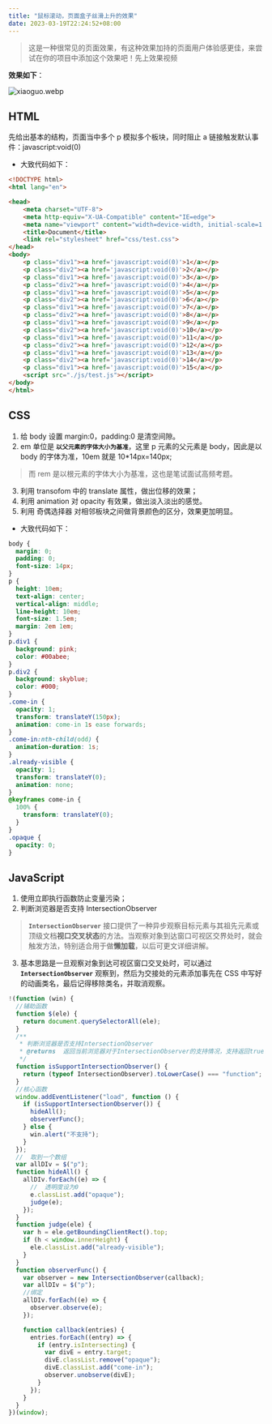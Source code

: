 ```yaml
---
title: "鼠标滚动，页面盒子丝滑上升的效果"
date: 2023-03-19T22:24:52+08:00
---
```


> 这是一种很常见的页面效果，有这种效果加持的页面用户体验感更佳，来尝试在你的项目中添加这个效果吧！先上效果视频

**效果如下**：

![xiaoguo.webp](https://p9-juejin.byteimg.com/tos-cn-i-k3u1fbpfcp/7ac19aa657b348f280613ae4f5ca4db0~tplv-k3u1fbpfcp-zoom-in-crop-mark:4536:0:0:0.awebp?)

## HTML

先给出基本的结构，页面当中多个 p 模拟多个板块，同时阻止 a 链接触发默认事件：javascript:void(0)

- 大致代码如下：

```HTML
<!DOCTYPE html>
<html lang="en">

<head>
    <meta charset="UTF-8">
    <meta http-equiv="X-UA-Compatible" content="IE=edge">
    <meta name="viewport" content="width=device-width, initial-scale=1.0">
    <title>Document</title>
    <link rel="stylesheet" href="css/test.css">
</head>
<body>
    <p class="div1"><a href='javascript:void(0)'>1</a></p>
    <p class="div2"><a href='javascript:void(0)'>2</a></p>
    <p class="div1"><a href='javascript:void(0)'>3</a></p>
    <p class="div2"><a href='javascript:void(0)'>4</a></p>
    <p class="div1"><a href='javascript:void(0)'>5</a></p>
    <p class="div2"><a href='javascript:void(0)'>6</a></p>
    <p class="div1"><a href='javascript:void(0)'>7</a></p>
    <p class="div2"><a href='javascript:void(0)'>8</a></p>
    <p class="div1"><a href='javascript:void(0)'>9</a></p>
    <p class="div2"><a href='javascript:void(0)'>10</a></p>
    <p class="div1"><a href='javascript:void(0)'>11</a></p>
    <p class="div2"><a href='javascript:void(0)'>12</a></p>
    <p class="div1"><a href='javascript:void(0)'>13</a></p>
    <p class="div2"><a href='javascript:void(0)'>14</a></p>
    <p class="div1"><a href='javascript:void(0)'>15</a></p>
    <script src="./js/test.js"></script>
</body>
</html>
```

## CSS

1. 给 body 设置 margin:0，padding:0 是清空间隙。
2. em 单位是 **`以父元素的字体大小为基准`**，这里 p 元素的父元素是 body，因此是以 body 的字体为准，10em 就是 10\*14px=140px;

> 而 rem 是以根元素的字体大小为基准，这也是笔试面试高频考题。

3. 利用 transofom 中的 translate 属性，做出位移的效果；
4. 利用 animation 对 opacity 有效果，做出淡入淡出的感觉。
5. 利用 奇偶选择器 对相邻板块之间做背景颜色的区分，效果更加明显。

- 大致代码如下：

```CSS
body {
  margin: 0;
  padding: 0;
  font-size: 14px;
}
p {
  height: 10em;
  text-align: center;
  vertical-align: middle;
  line-height: 10em;
  font-size: 1.5em;
  margin: 2em 1em;
}
p.div1 {
  background: pink;
  color: #00abee;
}
p.div2 {
  background: skyblue;
  color: #000;
}
.come-in {
  opacity: 1;
  transform: translateY(150px);
  animation: come-in 1s ease forwards;
}
.come-in:nth-child(odd) {
  animation-duration: 1s;
}
.already-visible {
  opacity: 1;
  transform: translateY(0);
  animation: none;
}
@keyframes come-in {
  100% {
    transform: translateY(0);
  }
}
.opaque {
  opacity: 0;
}

```

## JavaScript

1. 使用立即执行函数防止变量污染；
2. 判断浏览器是否支持 IntersectionObserver

> **`IntersectionObserver`** 接口提供了一种异步观察目标元素与其祖先元素或顶级文档**视口交叉状态**的方法。当观察对象到达窗口可视区交界处时，就会触发方法，特别适合用于做**懒加载**，以后可更文详细讲解。

3. 基本思路是一旦观察对象到达可视区窗口交叉处时，可以通过 **`IntersectionObserver`** 观察到，然后为交接处的元素添加事先在 CSS 中写好的动画类名，最后记得移除类名，并取消观察。

```js
!(function (win) {
  //辅助函数
  function $(ele) {
    return document.querySelectorAll(ele);
  }
  /**
   * 判断浏览器是否支持IntersectionObserver
   * @returns  返回当前浏览器对于IntersectionObserver的支持情况，支持返回true，反之false;
   */
  function isSupportIntersectionObserver() {
    return (typeof IntersectionObserver).toLowerCase() === "function";
  }
  //核心函数
  window.addEventListener("load", function () {
    if (isSupportIntersectionObserver()) {
      hideAll();
      observerFunc();
    } else {
      win.alert("不支持");
    }
  });
  //  取到一个数组
  var allDIv = $("p");
  function hideAll() {
    allDIv.forEach((e) => {
      //  透明度设为0
      e.classList.add("opaque");
      judge(e);
    });
  }
  function judge(ele) {
    var h = ele.getBoundingClientRect().top;
    if (h < window.innerHeight) {
      ele.classList.add("already-visible");
    }
  }
  function observerFunc() {
    var observer = new IntersectionObserver(callback);
    var allDIv = $("p");
    //绑定
    allDIv.forEach((e) => {
      observer.observe(e);
    });

    function callback(entries) {
      entries.forEach((entry) => {
        if (entry.isIntersecting) {
          var divE = entry.target;
          divE.classList.remove("opaque");
          divE.classList.add("come-in");
          observer.unobserve(divE);
        }
      });
    }
  }
})(window);
```
